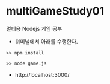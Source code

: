 # multiGameStudy01
멀티용 Nodejs 게임 공부

* 터미널에서 아래를 수행한다.

 `>> npm install`

 `>> node game.js`
 
* http://localhost:3000/
